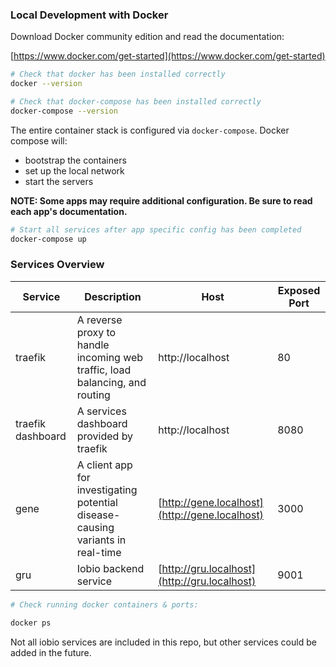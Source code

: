 ### Local Development with Docker

Download Docker community edition and read the documentation:

[https://www.docker.com/get-started](https://www.docker.com/get-started)

```bash
# Check that docker has been installed correctly
docker --version

# Check that docker-compose has been installed correctly
docker-compose --version
```

The entire container stack is configured via `docker-compose`.  Docker compose will:

- bootstrap the containers
- set up the local network
- start the servers

__NOTE: Some apps may require additional configuration. Be sure to read each app's documentation.__

```bash
# Start all services after app specific config has been completed
docker-compose up
```

### Services Overview

| Service | Description | Host | Exposed Port |
|---------|-------------|----- | -------------|
| traefik | A reverse proxy to handle incoming web traffic, load balancing, and routing | http://localhost | 80 |
| traefik dashboard | A services dashboard provided by traefik | http://localhost | 8080 |
| gene | A client app for investigating potential disease-causing variants in real-time | [http://gene.localhost](http://gene.localhost) | 3000 |
| gru | Iobio backend service | [http://gru.localhost](http://gru.localhost) | 9001 |

```bash
# Check running docker containers & ports:

docker ps
```

Not all iobio services are included in this repo, but other services could be added in the future.
